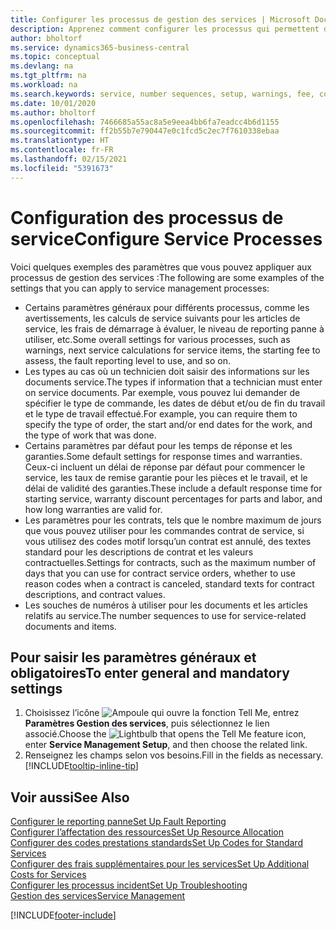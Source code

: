 ```yaml
---
title: Configurer les processus de gestion des services | Microsoft Docs
description: Apprenez comment configurer les processus qui permettent de vérifier que les clients sont satisfaits de votre service client.
author: bholtorf
ms.service: dynamics365-business-central
ms.topic: conceptual
ms.devlang: na
ms.tgt_pltfrm: na
ms.workload: na
ms.search.keywords: service, number sequences, setup, warnings, fee, contracts, warranties
ms.date: 10/01/2020
ms.author: bholtorf
ms.openlocfilehash: 7466685a55ac8a5e9eea4bb6fa7eadcc4b6d1155
ms.sourcegitcommit: ff2b55b7e790447e0c1fcd5c2ec7f7610338ebaa
ms.translationtype: HT
ms.contentlocale: fr-FR
ms.lasthandoff: 02/15/2021
ms.locfileid: "5391673"
---
```

# <a name="configure-service-processes"></a><span data-ttu-id="80b65-103">Configuration des processus de service</span><span class="sxs-lookup"><span data-stu-id="80b65-103">Configure Service Processes</span></span>
<span data-ttu-id="80b65-104">Voici quelques exemples des paramètres que vous pouvez appliquer aux processus de gestion des services :</span><span class="sxs-lookup"><span data-stu-id="80b65-104">The following are some examples of the settings that you can apply to service management processes:</span></span>  
  
* <span data-ttu-id="80b65-105">Certains paramètres généraux pour différents processus, comme les avertissements, les calculs de service suivants pour les articles de service, les frais de démarrage à évaluer, le niveau de reporting panne à utiliser, etc.</span><span class="sxs-lookup"><span data-stu-id="80b65-105">Some overall settings for various processes, such as warnings, next service calculations for service items, the starting fee to assess, the fault reporting level to use, and so on.</span></span>  
* <span data-ttu-id="80b65-106">Les types au cas où un technicien doit saisir des informations sur les documents service.</span><span class="sxs-lookup"><span data-stu-id="80b65-106">The types if information that a technician must enter on service documents.</span></span> <span data-ttu-id="80b65-107">Par exemple, vous pouvez lui demander de spécifier le type de commande, les dates de début et/ou de fin du travail et le type de travail effectué.</span><span class="sxs-lookup"><span data-stu-id="80b65-107">For example, you can require them to specify the type of order, the start and/or end dates for the work, and the type of work that was done.</span></span>  
* <span data-ttu-id="80b65-108">Certains paramètres par défaut pour les temps de réponse et les garanties.</span><span class="sxs-lookup"><span data-stu-id="80b65-108">Some default settings for response times and warranties.</span></span> <span data-ttu-id="80b65-109">Ceux-ci incluent un délai de réponse par défaut pour commencer le service, les taux de remise garantie pour les pièces et le travail, et le délai de validité des garanties.</span><span class="sxs-lookup"><span data-stu-id="80b65-109">These include a default response time for starting service, warranty discount percentages for parts and labor, and how long warranties are valid for.</span></span>  
* <span data-ttu-id="80b65-110">Les paramètres pour les contrats, tels que le nombre maximum de jours que vous pouvez utiliser pour les commandes contrat de service, si vous utilisez des codes motif lorsqu’un contrat est annulé, des textes standard pour les descriptions de contrat et les valeurs contractuelles.</span><span class="sxs-lookup"><span data-stu-id="80b65-110">Settings for contracts, such as the maximum number of days that you can use for contract service orders, whether to use reason codes when a contract is canceled, standard texts for contract descriptions, and contract values.</span></span>  
* <span data-ttu-id="80b65-111">Les souches de numéros à utiliser pour les documents et les articles relatifs au service.</span><span class="sxs-lookup"><span data-stu-id="80b65-111">The number sequences to use for service-related documents and items.</span></span>  

## <a name="to-enter-general-and-mandatory-settings"></a><span data-ttu-id="80b65-112">Pour saisir les paramètres généraux et obligatoires</span><span class="sxs-lookup"><span data-stu-id="80b65-112">To enter general and mandatory settings</span></span>
1. <span data-ttu-id="80b65-113">Choisissez l’icône ![Ampoule qui ouvre la fonction Tell Me](media/ui-search/search_small.png "Dites-moi ce que vous voulez faire"), entrez **Paramètres Gestion des services**, puis sélectionnez le lien associé.</span><span class="sxs-lookup"><span data-stu-id="80b65-113">Choose the ![Lightbulb that opens the Tell Me feature](media/ui-search/search_small.png "Tell me what you want to do") icon, enter **Service Management Setup**, and then choose the related link.</span></span>
2. <span data-ttu-id="80b65-114">Renseignez les champs selon vos besoins.</span><span class="sxs-lookup"><span data-stu-id="80b65-114">Fill in the fields as necessary.</span></span> [!INCLUDE[tooltip-inline-tip](includes/tooltip-inline-tip_md.md)]  

## <a name="see-also"></a><span data-ttu-id="80b65-115">Voir aussi</span><span class="sxs-lookup"><span data-stu-id="80b65-115">See Also</span></span>  
[<span data-ttu-id="80b65-116">Configurer le reporting panne</span><span class="sxs-lookup"><span data-stu-id="80b65-116">Set Up Fault Reporting</span></span>](service-how-setup-fault-reporting.md)  
[<span data-ttu-id="80b65-117">Configurer l’affectation des ressources</span><span class="sxs-lookup"><span data-stu-id="80b65-117">Set Up Resource Allocation</span></span>](service-how-setup-resource-allocation.md)  
[<span data-ttu-id="80b65-118">Configurer des codes prestations standards</span><span class="sxs-lookup"><span data-stu-id="80b65-118">Set Up Codes for Standard Services</span></span>](service-how-setup-service-coding.md)  
[<span data-ttu-id="80b65-119">Configurer des frais supplémentaires pour les services</span><span class="sxs-lookup"><span data-stu-id="80b65-119">Set Up Additional Costs for Services</span></span>](service-how-setup-service-costs-pricing.md)  
[<span data-ttu-id="80b65-120">Configurer les processus incident</span><span class="sxs-lookup"><span data-stu-id="80b65-120">Set Up Troubleshooting</span></span>](service-how-setup-troubleshooting.md)  
[<span data-ttu-id="80b65-121">Gestion des services</span><span class="sxs-lookup"><span data-stu-id="80b65-121">Service Management</span></span>](service-service.md)  


[!INCLUDE[footer-include](includes/footer-banner.md)]